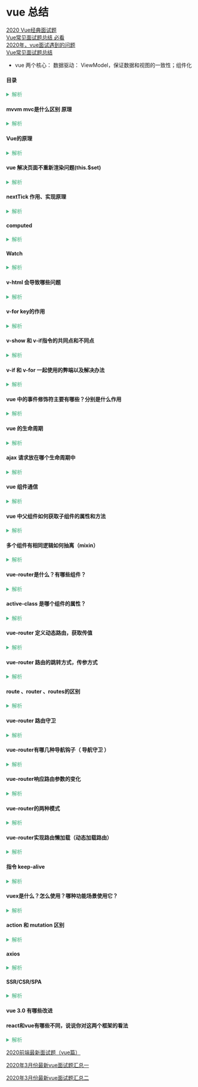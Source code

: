 # vue 总结
  [2020 Vue经典面试题](https://blog.csdn.net/MingL520/article/details/106014105)      
  [Vue常见面试题总结 必看](https://zhuanlan.zhihu.com/p/97950650)  
  [2020年，vue面试遇到的问题](https://zhuanlan.zhihu.com/p/103763164)  
  [Vue常见面试题总结](https://zhuanlan.zhihu.com/p/97950650)  

  - vue 两个核心： 数据驱动： ViewModel，保证数据和视图的一致性；组件化

#### 目录
<details>
  <summary style="color: #3eaf7c;">
    <span style="cursor:pointer;color:#3eaf7c;font-size:14px;">解析</span>
  </summary>

  - mvvm mvc 核心
  - Object.defineProperty()
  - 虚拟dom
  - 生命周期
  - 组件通信
  - computed 、getter和setter
  - watch
  - 重置data  ->Object.assign() 
  - 定义全局方法 -> Vue.prototype.方法名称
  - this.$set
  - this.$nextTick
  - v-model
  - v-for key
  - v-if / v-show / v-html / v-bind/v-on
  - 自定义指令及生命周期
  - 强制刷新组件 ① v-if ② this.$forceUpdate
  - 首页的加载速度
  ------------------------------------------
  - router route 
  - active-class route-link
  - keep-alive
  - 跳转 传参
  - 钩子守卫 动态加载路由 响应路由参数的变化
  --------------------------------------------
  - vuex、属性
  ----------------------------------------------------------------
  - axios、特点、拦截器、比较

</details>


#### mvvm mvc是什么区别 原理
<details>
  <summary style="color: #3eaf7c;">
    <span style="cursor:pointer;color:#3eaf7c;font-size:14px;">解析</span>
  </summary>

  - MVC（Model-View-Controller）
    - 视图（view）、模型（Model）、控制器（controller）
    - View 传送指令到 Controller,Controller 完成业务逻辑后，要求 Model 改变状态,Model 将新的数据发送到 View，用户得到反馈
    - 所有通信都是单向的。
  ![mvc](http://www.ruanyifeng.com/blogimg/asset/2015/bg2015020105.png "mvc")   
  
  - MVVM（Model-View-ViewModel）
    - model 代表数据层； view 代表视图层； ViewModel 主要负责同步 model 和 view 的对象，保证视图和数据的一致性,也就实现双向数据绑定
  ![mvvm](http://www.ruanyifeng.com/blogimg/asset/2015/bg2015020110.png "mvvm")  

  - mvc和mvvm其实区别并不大。都是一种设计思想。
    - mvc 是一个单向数据通信； mvvm是一个双向数据绑定模式
    - 主要就是mvc中Controller演变成mvvm中的viewModel。
    - mvvm主要解决了mvc中大量的DOM 操作使页面渲染性能降低，加载速度变慢，影响用户体验。

  - 区别：vue数据驱动，通过数据来显示视图层而不是节点操作。

  - 场景：数据操作比较多的场景，更加便捷

</details>

#### Vue的原理
<details>
  <summary style="color: #3eaf7c;">
    <span style="cursor:pointer;color:#3eaf7c;font-size:14px;">解析</span>
  </summary>

  - vue 使用的 **m-v-vm** 模式，通过 **modelView** 作为中间层，进行双向数据的 绑定 与 变化；
  1. 通过建立虚拟 dom 树 **document.createDocumentFragment()** 方法创建虚拟 dom 树
  2. 一旦被监测的数据发生变化， 会通过 **Object.defineProperty()** 定义的数据拦截，截取到数据的变化
  3. 截取到的数据变化，通过订阅--发布模式，触发 Watcher (观察者)，从而改变虚拟 dom 中的具体数据
  4. 最后通过更新虚拟dom元素的值，改变最后渲染的 dom 树，完成双向绑定

  mvc 数据视图控制器 视图发送指令 ->控制逻辑，修改数据 -> 数据发送给视图 单向通信  
  mvvm 数据视图 viewmodel 负责同步数据视图对象 保证一致 实现的是一个双向的通信  
  主要是通过 数据劫持和发布订阅模式 实现的数据视图一致  
  核心方法是用ES5 的 object.defineProperty() 劫持各个属性的 set get方法
  当某个数据有变化时，发布消息给订阅者，然后触发相应的监听回调 

</details>



#### vue 解决页面不重新渲染问题(this.$set)
<details>
  <summary style="color: #3eaf7c;">
    <span style="cursor:pointer;color:#3eaf7c;font-size:14px;">解析</span>
  </summary>

  - 修改对象属性后页面未重新渲染可以使用 this.$set(对象名称, '属性名', '属性值')
  - 使用this.$forceUpdate()方法可重新渲染页面

</details>

#### nextTick 作用、实现原理
<details>
  <summary style="color: #3eaf7c;">
    <span style="cursor:pointer;color:#3eaf7c;font-size:14px;">解析</span>
  </summary>

  - $nextTick 会在DOM渲染之后被触发，以获得最新Dom
  - 页面渲染时会将 data 的修改做整合，多次 data 修改只会渲染一次 
  - [Vue.nextTick 的原理和用途](https://segmentfault.com/a/1190000012861862)

</details>


#### computed
<details>
  <summary style="color: #3eaf7c;">
    <span style="cursor:pointer;color:#3eaf7c;font-size:14px;">解析</span>
  </summary>

  - 是一个计算属性，类似于过滤器，**对绑定到view的数据进行处理**；可用于简化tempalte里面{{}}计算，处理 props 或者 $emit 的传值；
  - **有get 和 set 属性，不需要在data里声明**
  - **具有缓存性**；如果 页面重新渲染 值不变化，计算属性会立即返回之前的计算结果，而不必再次执行函数；

</details>

#### Watch
<details>
  <summary style="color: #3eaf7c;">
    <span style="cursor:pointer;color:#3eaf7c;font-size:14px;">解析</span>
  </summary>

  
  - Watch 是一个**观察的动作**，可以监听模型变量的变化。可用于监听 props，$emit，vuex 或 本组件的值 执行异步操作
  - Watch 是一个**对象**，以键值对形式出现；值可以是函数，也可以是匿名函数； 
  - 可以进行 **深度监听**, 
  - **无缓存性**，页面重新渲染时值不变化也会执行

  - 值是包括选项的对象：选项包括有三个。
    - handler: 是一个**回调函数，监听变化时应执行的函数**；
    - deep：**是否深入监听**。deep 的意思就是深入观察，监听器会一层层的往下遍历，给对象的所有属性都加上或则个监听器；
    - immediate: 表示在 watch 中 **首次绑定的时候，是否执行handler**，值为true则表示在watch中声明的时候，就立即执行handler方法，值为false，则和一般使用watch一样，在数据发生变化的时候才执行handler。

</details>

#### v-html 会导致哪些问题
<details>
  <summary style="color: #3eaf7c;">
    <span style="cursor:pointer;color:#3eaf7c;font-size:14px;">解析</span>
  </summary>

 - 会有xss分险，会覆盖子元素
 - v-html 更新的是元素的 innerHTML。 内容按照普通 HTML 插入，不会做为vue 模板进行编译
 - 在单文件组件里，scoped 的样式不会应用在v-html 内部，因为那部分 HTML 没有被 vue 的模板编辑器处理。如果你希望针对 v-html 的内容设置带作用域的 css， 你可以替换为 css Modules 或用过一个额外的全局

</details>

#### v-for key的作用
<details>
  <summary style="color: #3eaf7c;">
    <span style="cursor:pointer;color:#3eaf7c;font-size:14px;">解析</span>
  </summary>

  - 当用v-for 更新一渲染过的元素列表时， 默认用 "就地复用" 策略。
    - 如果数据项的顺序被改变，vue将不是移动 DOM 元素来匹配数据项的改变，而是简单复用此处每个元素，并确保它在特定索引下显示已被渲染过的每一个元素
  - 使用key来给每个节点做一个唯一标识，更高效的更新虚拟DOM
  - [Vue2.0 v-for 中 :key 到底有什么用？](https://www.cnblogs.com/zhumingzhenhao/p/7688336.html)
 
</details>

#### v-show 和 v-if指令的共同点和不同点
<details>
  <summary style="color: #3eaf7c;">
    <span style="cursor:pointer;color:#3eaf7c;font-size:14px;">解析</span>
  </summary>

  - v-if & v-show 用于隐藏和显示元素
  - 区别在于
    - v-show 是 css 的切换，修改 display:block|none；
    - v-if 是把元素从dom中删除或者创建 （false 不渲染）
  
</details>

#### v-if 和 v-for 一起使用的弊端以及解决办法
<details>
  <summary style="color: #3eaf7c;">
    <span style="cursor:pointer;color:#3eaf7c;font-size:14px;">解析</span>
  </summary>

  - v-for 优先级比 v-if 高，导致每循环一次就会去 v-if 一次，而 v-if 是通过创建和销毁dom元素来控制元素显示与隐藏，所以会不停的去创建和销毁元素，造成页面卡顿，性能下降；
  - 解决办法：在 v-for 的外层或内层包裹一个元素来使用 v-if

</details>

#### vue 中的事件修饰符主要有哪些？分别是什么作用
<details>
  <summary style="color: #3eaf7c;">
    <span style="cursor:pointer;color:#3eaf7c;font-size:14px;">解析</span>
  </summary>

  修饰符 | 作用
  |:--:|--|
  .stop | 阻止事件冒泡
  .native | 绑定原生事件
  .once | 事件只执行一次
  .self | 事件绑定在自身身上，相当于阻止事件冒泡
  .prevent | 阻止默认事件
  .caption | 用于事件捕获

</details>

#### vue 的生命周期
<details>
  <summary style="color: #3eaf7c;">
    <span style="cursor:pointer;color:#3eaf7c;font-size:14px;">解析</span>
  </summary>

  - 总共分8个阶段: 创建前/后，载入前/后，更新前/后，销毁前/后
    - **创建前/后**： 
      - **beforeCreate** 阶段，vue 实例的挂载元素 $el 和数据对象 data 都为 understand，还未初始化。
      - **created 阶段**，实例创建完成之后调用。实例已经完成 数据观测(dataobserver), 属性和方法运算， watch/event事件回调，还没有$el;
    - **载入前/后**
      - **beforeMount** 阶段：虚拟DOM已创建完成，在数据渲染前最后一次更改数据
      - **mounted** 阶段：vue 实例挂载完成 data成功渲染
    - **更新前/后**
      - data 变化时  会触发 beforeUpdate 和 updated 方法，不常用 不推荐使用；
    - **销毁前/后**
      - **beforeDestory** 在vue实例销毁前触发
      - **destroyed** 在实例销毁后触发
      
  - 父子组件生命周期
    - 加载渲染过程：  
      父beforeCreate->父created->父beforeMount->子beforeCreate->子created->子beforeMount->子mounted->父mounted
    - 组件更新过程：   
      父beforeUpdate->子beforeUpdate->子updated->父updated
    - 销毁过程：  
      父beforeDestroy->子beforeDestroy->子destroyed->父destroyed


  ![生命周期图示](https://cn.vuejs.org/images/lifecycle.png "生命周期图示")

</details>

#### ajax 请求放在哪个生命周期中
<details>
  <summary style="color: #3eaf7c;">
    <span style="cursor:pointer;color:#3eaf7c;font-size:14px;">解析</span>
  </summary>

  - 在 created 的时候，视图中的 dom 并没有渲染出来，所以此时如果直接去操作 dom 节点，无法找到相关的元素
  - 在 mounted 中，由于此时 dom 已经渲染出来了，所有可以直接操作 dom 节点；
  - 因为生命周期是同步执行，ajax 是异步执行，保证逻辑统一性，不被多次调用，一般情况下放在 mounted 中
    - 服务端渲染不支持 mounted 方法，所以在服务端渲染的情况先统一放在 created 中

</details>


#### vue 组件通信
<details>
  <summary style="color: #3eaf7c;">
    <span style="cursor:pointer;color:#3eaf7c;font-size:14px;">解析</span>
  </summary>

  - **$children**：用来访问子组件实例，是一个数组，可以用foreach分别得到所需要的的数据，但是无法确定子组件的顺序，也不是响应式的。
  - **$refs**: 定义一个ref，这样就可以通过this.$refs获取所需要的的数据
  - **$parent**: 访问父组件实例，通常父组件都是唯一确定的，跟$children类似
  - **props** 父组件向子组件，是一个单向的传递
  - **$emit** 子组件向父组件，子组件使用 $emit() 触发自定义事件，父组件用 &on() 监听，类似观察者模式
  - **中央事件总线Bus** , 在 vue 的原型上添加一个bus属性,之后创建的 vue 实例都具有 bus 这个属性，就可以通过 $bus 进行组件交互
  - 插槽

  > **父子通信** props和$emit基本可以满足， **兄弟组件** 可以用 vuex 或 bus，**跨级** 可以使用 bus 或 vuex 

  ```js
    // $children
    this.$children
    // $ref
    this.$refs.hello.属性
    this.$refs.hello.方法
    // $parent
    this.$parent.属性
    this.$parent.方法
  ```

</details>

#### vue 中父组件如何获取子组件的属性和方法
<details>
  <summary style="color: #3eaf7c;">
    <span style="cursor:pointer;color:#3eaf7c;font-size:14px;">解析</span>
  </summary>

  - 通过在子组件上定义ref属性来获取子组件的属性和方法
  ```js
    this.$refs.child.属性名（方法名）
  ```

</details>

#### 多个组件有相同逻辑如何抽离（mixin）
<details>
  <summary style="color: #3eaf7c;">
    <span style="cursor:pointer;color:#3eaf7c;font-size:14px;">解析</span>
  </summary>

  - Mixins是一种分发Vue组件中可复用功能的非常灵活的一种方式。
    - mixin的数据对象和组件的数据发生冲突时以组件数据优先。
  
  - mixin问题：
    - 变量来源不明，不利代码阅读
    - 多mixin 可能造成命名冲突
    - mixin 和组件可能出现多对多的关系，复杂程度高
  

</details>

#### vue-router是什么？有哪些组件？
<details>
  <summary style="color: #3eaf7c;">
    <span style="cursor:pointer;color:#3eaf7c;font-size:14px;">解析</span>
  </summary>

  - Vue Router 是 Vue.js 官方的路由管理器。它和 Vue.js 的核心深度集成，让构建单页面应用变得易如反掌。
    - router-link、router-view、keep-alive

</details>
  

#### active-class 是哪个组件的属性？
<details>
  <summary style="color: #3eaf7c;">
    <span style="cursor:pointer;color:#3eaf7c;font-size:14px;">解析</span>
  </summary>

  - active-class是router-link终端属性，用来做选中样式的切换，当router-link标签被点击时将会应用这个样式

</details>


#### vue-router 定义动态路由，获取传值
<details>
  <summary style="color: #3eaf7c;">
    <span style="cursor:pointer;color:#3eaf7c;font-size:14px;">解析</span>
  </summary>

  - 动态路由的创建，主要是使用path属性过程中，使用动态路径参数，以冒号开头，如下：
    - 访问details目录下的所有文件，如果details/a，details/b等，都会映射到Details组件上。
    - 当匹配到/details下的路由时，参数值会被设置到this.$route.params下，所以通过这个属性可以获取动态参数
  ```js
    // 定义动态路由
    {
      path: '/details/:id'
      name: 'Details'
      components: Details
    }
    // 获取动态路由参数
    console.log(this.$route.params.id)
  ```

</details>

#### vue-router 路由的跳转方式，传参方式 
<details>
  <summary style="color: #3eaf7c;">
    <span style="cursor:pointer;color:#3eaf7c;font-size:14px;">解析</span>
  </summary>

  - 两种跳转方式：
    - 声明式导航：router-link to
    - 编程式导航： router.push()

  - 两种传参方式
    - Params：只能使用name，不能使用path; 参数不会显示在路径上; 浏览器强制刷新参数会被清空
    ```js
      // 传递参数
      this.$router.push({
        name: Home，
        params: {
          number: 1 ,
          code: '999'
        }
      })
      // 接收参数
      const p = this.$route.params
    ```
    - Query: 参数会显示在路径上，刷新不会被清空; name 可以使用path路径
    ```js
      // 传递参数
      this.$router.push({
        name: Home，
        query: {
        number: 1 ,
        code: '999'
      }
                        })
      // 接收参数
      const q = this.$route.query
    ```

</details>

#### route 、router 、routes的区别
<details>
  <summary style="color: #3eaf7c;">
    <span style="cursor:pointer;color:#3eaf7c;font-size:14px;">解析</span>
  </summary>

  - router 是一个全局路由对象，包含了路由跳转的方法、钩子函数等  

  - route 是一个路由信息对象，每一个路由都会有一个route对象，是一个局部对象，包含path,params,hash,query,fullPath,matched,name等路由信息参数。

  - routes 创建 vue-router 路由实例的配置项，用来配置多个 route 路由对象

</details>

#### vue-router 路由守卫
<details>
  <summary style="color: #3eaf7c;">
    <span style="cursor:pointer;color:#3eaf7c;font-size:14px;">解析</span>
  </summary>

  - 完整的导航解析流程
  1. 导航被触发
  2. 在失活的组件里调用离开守卫
  3. 调用全局的 beforeEach 守卫
  4. 在重用的组件里调用 beforeRouteUpdate 守卫
  5. 在路由配置里调用 beforeEnter
  6. 解析异步路由组件
  7. 在被激活的组件里调用 beforeRouteEnted
  8. 调用全局的 beforeResolve 守卫
  9. 导航被确认
  10. 调用全局的 afterEach 钩子
  11. 触发 DOM 更新
  12. 用创建好的实例调用 beforeRouteEnter 守卫中传给 next 的回调函数

</details>

#### vue-router有哪几种导航钩子（ 导航守卫 ）
<details>
  <summary style="color: #3eaf7c;">
    <span style="cursor:pointer;color:#3eaf7c;font-size:14px;">解析</span>
  </summary>

  1. 全局守卫 router.beforeEach
    - to:Route,代表要进入的目标，它是一个路由对象。
    - from:Route,代表当前正要离开的路由，也是一个路由对象
    - next():进入管道中的下一个钩子，必须调用，否则钩子函数无法resolved
  2. 全局解析守卫 router.beforeResolve
  3. 全局后置钩子 router.afterEach
  4. 路由独享的守卫 beforeEnter
  5. 组件内的守卫 beforeRouteEnter、beforeRouteUpdate(2.2 新增)、beforeRouteLeave
  
  vue-router 提供的导航守卫主要用来:通过跳转或取消的方式守卫导航   

  注意：参数或查询的改变并不会触发进入/离开的导航守卫。 你可以通过观察 $route 对象 来应对这些变化，或使用 beforeRouteUpdate的组件内守卫。
  
</details>


#### vue-router响应路由参数的变化
<details>
  <summary style="color: #3eaf7c;">
    <span style="cursor:pointer;color:#3eaf7c;font-size:14px;">解析</span>
  </summary>

  1. 用watch 检测
  ```js
    // 监听当前路由发生变化的时候执行
    watch: {
      $route(to, from){
        console.log(to.path)
        // 对路由变化做出响应
      }
    }
  ```

  2. 组件内导航钩子函数
  ```js
    beforeRouteUpdate(to, from, next){
      // to do somethings
    }
  ```

</details>

#### vue-router的两种模式
<details>
  <summary style="color: #3eaf7c;">
    <span style="cursor:pointer;color:#3eaf7c;font-size:14px;">解析</span>
  </summary>

  - 前端路由的核心，就在于——— 改变视图的同时不会向后端发出请求。
  - **hash**
    - 址栏 URL 中带 **#** 符号
    - 特点：hash 虽然出现 URL 中，但不会被包含在 HTTP 请求中，对后端完全没有影响，因此改变 hash 不会重新加载页面。

  - **history**
    - 利用了HTML5 History Interface 中新增的 pushState() 和 replaceState() 方法。（需要特定浏览器支持）
    - 需要后台配置支持。如果刷新时，服务器没有响应响应的资源，会刷出404;
    - history模式下，前端的url必须和实际向后端发起请求的url 一致，如http://www.abc.com/book/id 。如果后端缺少对/book/id 的路由处理，将返回404错误。 

</details>

####  vue-router实现路由懒加载（动态加载路由）
<details>
  <summary style="color: #3eaf7c;">
    <span style="cursor:pointer;color:#3eaf7c;font-size:14px;">解析</span>
  </summary>

  1. 把不同路由对应的组件分割成不同的代码块，然后当**路由被访问时才加载对应的组件**即为路由的懒加载，可以加快项目的加载速度，提高效率
  ```js
    const router = new VueRouter({
      routes: [
        {
          path: '/home',
          name: 'Home'，
          component:() = import('../views/xxxx')
        }
      ]
    })
  ```
  
</details>

#### 指令 keep-alive
<details>
  <summary style="color: #3eaf7c;">
    <span style="cursor:pointer;color:#3eaf7c;font-size:14px;">解析</span>
  </summary>

  - 缓存组件；就是可以把切换出去的组件保留在内存中，可以保留它的状态或避免重新渲染。
  - 频繁切换，不需要重复渲染组件

  - keep-alive的生命周期：
    - activated： 页面第一次进入的时候，钩子触发的顺序是created->mounted->activated
    - deactivated:  页面退出的时候会触发deactivated，当再次前进或者后退的时候只触发activated


</details>

#### vuex是什么？怎么使用？哪种功能场景使用它？
<details>
  <summary style="color: #3eaf7c;">
    <span style="cursor:pointer;color:#3eaf7c;font-size:14px;">解析</span>
  </summary>

  - vuex 是一个专为 vue.js 应用程序开发的**状态管理模式**；相当于一个仓库，仓库里放了很多对象，任何组件都可以存取仓库中的数据；

  - vuex 有五个属性，state，getters，mutations，actions，modules；
    - state: 数据存放地，类似一个仓库  
      - 当 mutation 修改了state的数据的时候，他会动态的去修改所有的调用这个变量的所有组件里面的值
    
    - getters: 实时监听state值的变化，获取数据
    
    - mutations: 提交更改数据的方法，必须是同步函数

    - actions: 可以包含任意异步操作，通过提交 mutation 间接更变状态。

    - modules 模块化vuex，将 store 分割成模块，每个模块都具有state、mutation、action、getter、甚至是嵌套子模块。

  - 使用vuex优势：
    - **多层嵌套的组件、兄弟组件间的状态会更好管理维护**  
    - **数据集中处理更有利程序的稳定和维护**  
    - 缓存一些当前要使用请求远程或者本地的数据集

  - 使用场景： 对于多个组件共享状态时，跨组件共享数据，使用vuex 是不错的选择

</details>

#### action 和 mutation 区别
<details>
  <summary style="color: #3eaf7c;">
    <span style="cursor:pointer;color:#3eaf7c;font-size:14px;">解析</span>
  </summary>

  - **actions** 最终提交的是 **mutation**,间接改变状态；
  - 因为在vue中，只有 **mutation** 才能正真改变 VUEX stroe 中的 state；
  - actions 最大的作用就是可以包含任意的异步操作，如果有异步操作那么就用 action 来提交 mutation

</details>

#### axios
<details>
  <summary style="color: #3eaf7c;">
    <span style="cursor:pointer;color:#3eaf7c;font-size:14px;">解析</span>
  </summary>

  - **概念**：
    - axios 是一个基于 promise 的 HTTP 库，可以用在浏览器和node中；
  
  - **特点**： 
    - 是一个基于 promise 的 HTTP 库，支持 promise 所有的 api
    - 支持请求／响应拦截器
    - 可以转换请求数据和响应数据，并对响应内容自动转换成 JSON 类型数据
    - 安全性高，客户端支持 XSRF

  - **有两个拦截器**
    - request 请求拦截器， 在请求发送前进行一些操作
    - response 响应拦截器， 在接收到响应后进行一些操作

  - **常用方法**：
    - get post put delete 

  - axios**相关配置属性**
    - **url** 用于请求服务器 URL
    - **method** 请求方式
    - **baseURL** 自动加在url前
    - **transformRequest** 允许在向服务器发送前，修改请求数据，只能用在'PUT','POST'和'PATCH'这几个请求方法
    - **headers** 自定义请求头
    - **params** URL参数
    - **auth** 凭据

  - 优缺点：
    1. ***ajax：***
      - 本身是针对MVC编程，不符合前端MVVM的浪潮
      - 基于原生XHR开发，XHR本身的架构不清晰，已经有了fetch的替代方案，jquery整个项目太大，单纯使用ajax却要引入整个jquery非常不合理（采取个性化打包方案又不能享受cdn服务）
      - ajax不支持浏览器的back按钮
      - 安全问题ajax暴露了与服务器交互的细节
      - 对搜索引擎的支持比较弱
      - 破坏程序的异常机制
      - 不容易调试

    2. ***axios：***
      - 从node.js创建http请求
      - 支持Promise API
      - 客户端防止CSRF（网站恶意利用）
      - 提供了一些并发请求的接口
      
</details>

#### SSR/CSR/SPA
<details>
  <summary style="color: #3eaf7c;">
    <span style="cursor:pointer;color:#3eaf7c;font-size:14px;">解析</span>
  </summary>

  - **SSR**：
    - 定义： 服务器直接生成HTML 文档返回给浏览器，但也没交互能力有限，适合任何后端语言 
    - 优点： 响应速度快，有利SEO；
    - 缺点： 前后端代码混合，不利开发和维护，前后端代码不分离

  - **CSR**
    - 定义： 页面初始加载的HTML 文档中无核心内容，需要执行 js 文件，由浏览器动态生成页面，并通过 js 进行页面交互事件与状态管理
    - 优点:  适合前后端分离开发，方便维护，单页应用中几乎都是客户端渲染
    - 缺点： 首次加载慢， 不利SEO

  - **SPA**：（单页应用程序）
    - 优点：页面盗号不用刷新整个页面，体验好，有利于前后端分离开发
    - 缺点：不利于 seo，因为单页面应用中都是使用客户端渲染方式； 首次加载慢，因为第一次要加载很多资源
      
</details>

#### vue 3.0 有哪些改进

#### react和vue有哪些不同，说说你对这两个框架的看法
<details>
  <summary style="color: #3eaf7c;">
    <span style="cursor:pointer;color:#3eaf7c;font-size:14px;">解析</span>
  </summary>

  - 相同点
    - 都支持服务器端渲染
    - 都有Virtual DOM,组件化开发,通过props参数进行父子组件数据的传递,都实现webComponent规范
    - 数据驱动视图
    - 都有支持native的方案,React的React native,Vue的weex

  - 不同点
    - React严格上只针对MVC的view层,Vue则是MVVM模式
    - virtual DOM不一样,vue会跟踪每一个组件的依赖关系,不需要重新渲染整个组件树.而对于React而言,每当应用的状态被改变时,全部组件都会重新渲染,所以react中会需要shouldComponentUpdate这个生命周期函数方法来进行控制
    - 组件写法不一样, React推荐的做法是 JSX + inline style, 也就是把HTML和CSS全都写进JavaScript了,即'all in js'; Vue推荐的做法是webpack+vue-loader的单文件组件格式,即html,css,jd写在同一个文件;
    - 数据绑定: vue实现了数据的双向绑定, react数据流动是单向的
    - state对象在react应用中不可变的,需要使用setState方法更新状态;在vue中,state对象不是必须的,数据由data属性在vue对象中管理

</details>




[2020前端最新面试题（vue篇）](https://blog.csdn.net/weixin_45325238/article/details/104968195)

[2020年3月份最新vue面试题汇总一](https://blog.csdn.net/qq_41646249/article/details/104644647)   

[2020年3月份最新vue面试题汇总二](https://blog.csdn.net/qq_41646249/article/details/104644712)  